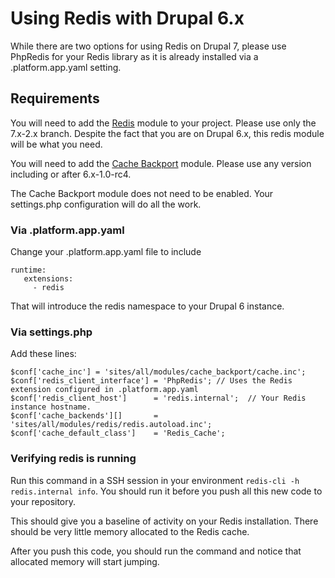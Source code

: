 # Using Redis with Drupal 6.x

While there are two options for using Redis on Drupal 7, please use PhpRedis for your Redis library as it is already installed via a .platform.app.yaml setting.

## Requirements

You will need to add the [Redis](https://www.drupal.org/project/redis)
module to your project. Please use only the 7.x-2.x branch. Despite the fact that you are on Drupal 6.x, this redis module will be what you need.

You will need to add the [Cache Backport](https://www.drupal.org/project/cache_backport) module. Please use any version including or after 6.x-1.0-rc4.

The Cache Backport module does not need to be enabled. Your settings.php configuration will do all the work.

### Via .platform.app.yaml
Change your .platform.app.yaml file to include 
````
runtime:
   extensions:
     - redis
````
        
That will introduce the redis namespace to your Drupal 6 instance.

### Via settings.php

Add these lines:
````
$conf['cache_inc'] = 'sites/all/modules/cache_backport/cache.inc';
$conf['redis_client_interface'] = 'PhpRedis'; // Uses the Redis extension configured in .platform.app.yaml
$conf['redis_client_host']      = 'redis.internal';  // Your Redis instance hostname.
$conf['cache_backends'][]       = 'sites/all/modules/redis/redis.autoload.inc';
$conf['cache_default_class']    = 'Redis_Cache';
````

### Verifying redis is running
Run this command in a SSH session in your environment `redis-cli -h redis.internal info`. You should run it before you push all this new code to your repository.

This should give you a baseline of activity on your Redis installation. There should be very little memory allocated to the Redis cache.

After you push this code, you should run the command and notice that allocated memory will start jumping.